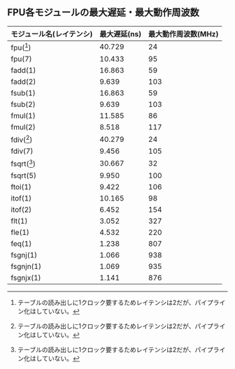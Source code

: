 ## FPU各モジュールの最大遅延・最大動作周波数

| モジュール名(レイテンシ) | 最大遅延(ns) | 最大動作周波数(MHz) |
|----------------------|-------------|-------------------|
| fpu([^1])            | 40.729      | 24                |
| fpu(7)               | 10.433      | 95                |
| fadd(1)              | 16.863      | 59                |
| fadd(2)              | 9.639       | 103               |
| fsub(1)              | 16.863      | 59                |
| fsub(2)              | 9.639       | 103               |
| fmul(1)              | 11.585      | 86                |
| fmul(2)              | 8.518       | 117               |
| fdiv([^1])           | 40.279      | 24                |
| fdiv(7)              | 9.456       | 105               |
| fsqrt([^1])          | 30.667      | 32                |
| fsqrt(5)             | 9.950       | 100               |
| ftoi(1)              | 9.422       | 106               |
| itof(1)              | 10.165      | 98                |
| itof(2)              | 6.452       | 154               |
| flt(1)               | 3.052       | 327               |
| fle(1)               | 4.532       | 220               |
| feq(1)               | 1.238       | 807               |
| fsgnj(1)             | 1.066       | 938               |
| fsgnjn(1)            | 1.069       | 935               |
| fsgnjx(1)            | 1.141       | 876               |

[^1]: テーブルの読み出しに1クロック要するためレイテンシは2だが、パイプライン化はしていない。
